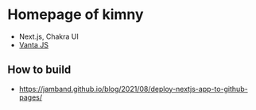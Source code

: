 # Homepage of kimny
- Next.js, Chakra UI
- [Vanta JS](https://www.vantajs.com/)

## How to build
- https://jamband.github.io/blog/2021/08/deploy-nextjs-app-to-github-pages/
